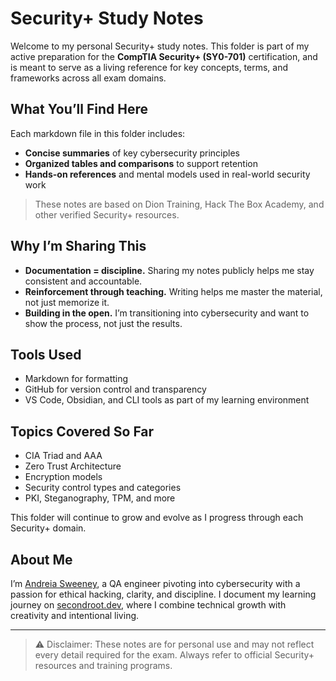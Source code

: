 # Security+ Study Notes

Welcome to my personal Security+ study notes. This folder is part of my active preparation for the **CompTIA Security+ (SY0-701)** certification, and is meant to serve as a living reference for key concepts, terms, and frameworks across all exam domains.

##  What You’ll Find Here

Each markdown file in this folder includes:
- **Concise summaries** of key cybersecurity principles
- **Organized tables and comparisons** to support retention
- **Hands-on references** and mental models used in real-world security work

> These notes are based on Dion Training, Hack The Box Academy, and other verified Security+ resources.

## Why I’m Sharing This

- **Documentation = discipline.** Sharing my notes publicly helps me stay consistent and accountable.
- **Reinforcement through teaching.** Writing helps me master the material, not just memorize it.
- **Building in the open.** I’m transitioning into cybersecurity and want to show the process, not just the results.

## Tools Used

- Markdown for formatting
- GitHub for version control and transparency
- VS Code, Obsidian, and CLI tools as part of my learning environment

## Topics Covered So Far

- CIA Triad and AAA
- Zero Trust Architecture
- Encryption models
- Security control types and categories
- PKI, Steganography, TPM, and more

This folder will continue to grow and evolve as I progress through each Security+ domain.

## About Me

I’m [Andreia Sweeney](www.linkedin.com/in/andreia-secondroot), a QA engineer pivoting into cybersecurity with a passion for ethical hacking, clarity, and discipline. I document my learning journey on [secondroot.dev](https://secondroot.dev), where I combine technical growth with creativity and intentional living.

---

> ⚠️ Disclaimer: These notes are for personal use and may not reflect every detail required for the exam. Always refer to official Security+ resources and training programs.
